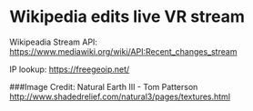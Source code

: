 # Wikipedia edits live VR stream

Wikipeadia Stream API: https://www.mediawiki.org/wiki/API:Recent_changes_stream

IP lookup: https://freegeoip.net/

###Image Credit:
Natural Earth III - Tom Patterson http://www.shadedrelief.com/natural3/pages/textures.html
